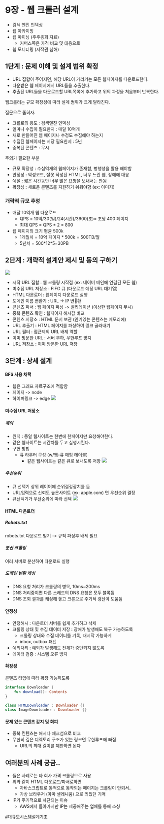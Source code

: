 # 9장 - 웹 크롤러 설계

* 검색 엔진 인덱싱
* 웹 아카이빙
* 웹 마이닝 (주주총회 자료)
  * 커머스쪽은 가격 비교 및 대응으로 
* 웹 모니터링 (저작권 침해)
## 1단계 : 문제 이해 및 설계 범위 확정
* URL 집합이 주어지면, 해당 URL이 가리키는 모든 웹페이지를 다운로드한다.
* 다운받은 웹 페이지에서 URL들을 추출한다.
* 추출된 URL들을 다운로드할 URL목록에 추가하고 위의 과정을 처음부터 반복한다.

웹크롤러는 규모 확장성에 따라 설계 범위가 크게 달라진다.

질문으로 좁히자.
* 크롤로의 용도 : 검색엔진 인덱싱
* 얼마나 수집이 필요한지 : 매달 10억개
* 새로 만들어진 웹 페이지나 수정도 수집해야 하는지
* 수집된 웹페이지는 저장 필요한지 : 5년
* 중복된 콘텐츠 : 무시

주의가 필요한 부분
* 규모 확장성 : 수십억개의 웹페이지가 존재함, 병행성을 활용 해야함
* 안정성 : 악성코드, 잘못 작성된 HTML, 너무 느린 웹, 장애에 대응
* 예절 : 짧은 시간동안 너무 많은 요청을 보내서는 안됨
* 확장성 : 새로운 콘텐츠를 지원하기 쉬워야함 (ex: 이미지)

### 개략적 규모 추정
* 매달 10억개 웹 다운로드
  * QPS = 10억/30(일)/24(시간)/3600(초)= 초당 400 페이지
  * 최대 QPS = QPS * 2 = 800
* 웹 페이지의 크기 평균 500k
  * 1개월치 = 10억 페이지 * 500k = 500TB/월
  * 5년치 = 500\*12\*5=30PB

## 2단계 : 개략적 설계안 제시 및 동의 구하기
![](9%EC%9E%A5%20-%20%EC%9B%B9%20%ED%81%AC%EB%A1%A4%EB%9F%AC%20%EC%84%A4%EA%B3%84/image.png)<!-- {"width":637} -->
* 시작 URL 집합 : 웹 크롤링 시작점 (ex: 네이버 메인에 연결된 모든 웹)
* 미수집 URL 저장소 : FIFO 큐 (다운로드 예정 URL 대기열)
* HTML 다운로더 : 웹페이지 다운로드 실행
* 도메인 이름 변환기 : URL -> IP 변환
* 콘텐츠 파서 : 웹 페이지 파싱 -> 밸리데이션 (이상한 웹페이지 무시)
* 중복 콘텐츠 확인 : 웹페이지 해시값 비교
* 콘텐츠 저장소 : HTML 문서 보관 (인기있는 콘텐츠는 메모리에)
* URL 추출기 : HTML 페이지를 파싱하여 링크 골라내기
* URL 필터 : 접근제외 URL 배제 역할
* 이미 방문한 URL : 서버 부하, 무한루프 방지
* URL 저장소 : 이미 방문한 URL 저장

## 3단계 : 상세 설계
#### BFS 사용 채택
* 웹은 그래프 자료구조에 적합함
* 페이지 -> node
* 하이퍼링크 -> edge
  ![](9%EC%9E%A5%20-%20%EC%9B%B9%20%ED%81%AC%EB%A1%A4%EB%9F%AC%20%EC%84%A4%EA%B3%84/image%202.png)<!-- {"width":500} -->

#### 미수집 URL 저장소
##### 예의
* 원칙 : 동일 웹사이트는 한번에 한페이지만 요청해야한다.
* 같은 웹사이트는 시간차를 두고 실행시킨다.
* 구현 방법
  * 큐 라우터 구성 (w/웹-큐 매핑 테이블)
    * 같은 웹사이트는 같은 큐로 보내도록 저장
      ![](9%EC%9E%A5%20-%20%EC%9B%B9%20%ED%81%AC%EB%A1%A4%EB%9F%AC%20%EC%84%A4%EA%B3%84/image%203.png)<!-- {"width":453} -->
##### 우선순위
* 큐 선택기 상위 레이어에 순위결정장치를 둠
* URL입력으로 신뢰도 높은사이트 (ex: apple.com) 면 우선순위 결정
* 큐선택기가 우선순위에 따라 선택
  ![](9%EC%9E%A5%20-%20%EC%9B%B9%20%ED%81%AC%EB%A1%A4%EB%9F%AC%20%EC%84%A4%EA%B3%84/image%204.png)<!-- {"width":420} -->

#### HTML 다운로더
##### Robots.txt
robots.txt 다운로드 받기 -> 규칙 파싱후 배제 필요
##### 분산 크롤링
여러 서버로 분산하여 다운로드 실행
##### 도메인 변환 캐싱
* DNS 요청 처리가 크롤링의 병목, 10ms~200ms
* DNS 처리중이면 다른 스레드의 DNS 요청은 모두 블록됨
* DNS 조회 결과를 캐싱해 놓고 크론으로 주기적 갱신이 도움됨

#### 안정성
* 안정해시 : 다운로더 서버를 쉽게 추가하고 삭제
* 크롤링 상태 및 수집 데이터 저장 : 장애가 발생해도 복구 가능하도록
  * 크롤링 상태와 수집 데이터를 기록, 재시작 가능하게
  * inbox, outbox 패턴
* 예외처리 : 예외가 발생해도 전체가 중단되지 않도록
* 데이터 검증 : 시스템 오류 방지

#### 확장성
콘텐츠 타입에 따라 확장 가능하도록
```kotlin
interface Downloader {
	fun download(): Contents
}

class HTMLDownloader : Downloader {}
class ImageDownloader : Downloader {}
```

#### 문제 있는 콘텐츠 감지 및 회피
* 중복 컨텐츠는 해시나 체크섬으로 비교
* 무한히 깊은 디렉토리 구조가 있는 링크면 무한루프에 빠짐
  * URL의 최대 길이를 제한하면 된다

## 여러분의 사례 궁금..
* 들은 사례로는 타 회사 가격 크롤링으로 사용
* 위와 같이 HTML 다운로드/파서로하면
  * 자바스크립트로 동적으로 동작되는 페이지는 크롤링이 안되서..
  * 가상 브라우저 (아마 셀레니움) 으로 띄웠던 기억
* IP가 주기적으로 차단되는 이슈
  * AWS에서 돌아가지만 IP는 제공해주는 업체를 통해 소싱


#대규모시스템설계기초